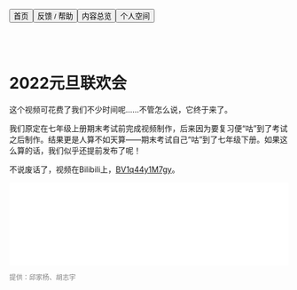 ﻿<link rel="stylesheet" type="text/css" href="style.css">

<a href="https://zz19z-2021-2.github.io/"><button class="button group-left">首页</button></a><a href="https://zz19z-2021-2.github.io/feedback.html"><button class="button group-left">反馈 / 帮助</button></a><a href="https://zz19z-2021-2.github.io/overview.html"><button class="button group-left">内容总览</button></a><a href="https://zz19z-2021-2.github.io/Spaces/Spaces.html"><button class="button group-right">个人空间</button></a>

<br />
<br />

# 2022元旦联欢会

这个视频可花费了我们不少时间呢……不管怎么说，它终于来了。

我们原定在七年级上册期末考试前完成视频制作，后来因为要复习便“咕”到了考试之后制作。结果更是人算不如天算——期末考试自己“咕”到了七年级下册。如果这么算的话，我们似乎还提前发布了呢！

不说废话了，视频在Bilibili上，[BV1q44y1M7gy](https://www.bilibili.com/video/BV1q44y1M7gy)。

<iframe src="//player.bilibili.com/player.html?aid=979595108&bvid=BV1q44y1M7gy&cid=544554536&page=1" scrolling="no" border="0" frameborder="no" framespacing="0" allowfullscreen="true" style="width:100%">七二笑草班2022年元旦联欢会视频</iframe>

<br />

<p style="color:grey;font-size:12px;clear:both">提供：邱家杨、胡志宇</p>